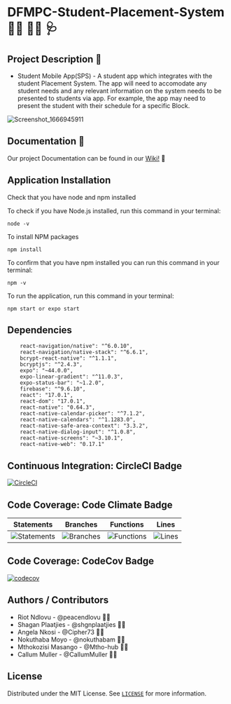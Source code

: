 # DFMPC-Student-Placement-System :student: :woman_student: :stethoscope:

## Project Description 📃

- Student Mobile App(SPS) - A student app which integrates with the student Placement System. The app will need to accomodate any student needs and any relevant information on the system needs to be presented to students via app. For example, the app may need to present the student with their schedule for a specific Block.

![Screenshot_1666945911](https://user-images.githubusercontent.com/67168444/198542673-5535a8d6-c253-4d77-b1c0-2e0f328ec9bd.png)


## Documentation :memo:

Our project Documentation can be found in our [Wiki!](https://github.com/Software-Design-2022/DFMPC-Student-Placement-System/wiki) :open_book:

## Application Installation

Check that you have node and npm installed

To check if you have Node.js installed, run this command in your terminal:

```
node -v
```

To install NPM packages

```
npm install
```

To confirm that you have npm installed you can run this command in your terminal:

```
npm -v
```

To run the application, run this command in your terminal:

```
npm start or expo start
```

## Dependencies

```
    react-navigation/native": "^6.0.10",
    react-navigation/native-stack": "^6.6.1",
    bcrypt-react-native": "^1.1.1",
    bcryptjs": "^2.4.3",
    expo": "~44.0.0",
    expo-linear-gradient": "^11.0.3",
    expo-status-bar": "~1.2.0",
    firebase": "^9.6.10",
    react": "17.0.1",
    react-dom": "17.0.1",
    react-native": "0.64.3",
    react-native-calendar-picker": "^7.1.2",
    react-native-calendars": "^1.1283.0",
    react-native-safe-area-context": "3.3.2",
    react-native-dialog-input": "^1.0.8",
    react-native-screens": "~3.10.1",
    react-native-web": "0.17.1"

```

## Continuous Integration: CircleCI Badge

[![CircleCI](https://circleci.com/gh/Software-Design-2022/DFMPC-Student-Placement-System.svg?style=svg)](https://app.circleci.com/pipelines/github/Software-Design-2022)

## Code Coverage: Code Climate Badge

| Statements                                                                                       | Branches                                                                                       | Functions                                                                                       | Lines                                                                                       |
| ------------------------------------------------------------------------------------------------ | ---------------------------------------------------------------------------------------------- | ----------------------------------------------------------------------------------------------- | ------------------------------------------------------------------------------------------- |
| ![Statements](https://img.shields.io/badge/statements-83.33%25-yellow.svg?style=flat&logo=jest) | ![Branches](https://img.shields.io/badge/branches-100%25-brightgreen.svg?style=flat&logo=jest) | ![Functions](https://img.shields.io/badge/functions-66.66%25-red.svg?style=flat&logo=jest) | ![Lines](https://img.shields.io/badge/lines-83.33%25-yellow.svg?style=flat&logo=jest) |

## Code Coverage: CodeCov Badge

[![codecov](https://codecov.io/gh/Software-Design-2022/DFMPC-Student-Placement-System/branch/main/graph/badge.svg?token=45L3WG42SX)](https://codecov.io/gh/Software-Design-2022/DFMPC-Student-Placement-System)

## Authors / Contributors

- Riot Ndlovu - @peacendlovu :man_technologist:
- Shagan Plaatjies - @shgnplaatjies :man_technologist:
- Angela Nkosi - @Cipher73 :woman_technologist:
- Nokuthaba Moyo - @nokuthabam :woman_technologist:
- Mthokozisi Masango - @Mtho-hub :man_technologist:
- Callum Muller - @CallumMuller :man_technologist:

## License

Distributed under the MIT License. See [`LICENSE`](./LICENSE) for more information.
